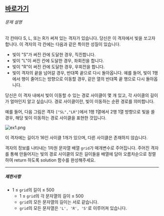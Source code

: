 


## [바로가기](https://school.programmers.co.kr/learn/courses/30/lessons/86052)


###### 문제 설명

각 칸마다 S, L, 또는 R가 써져 있는 격자가 있습니다. 당신은 이 격자에서 빛을 쏘고자 합니다. 이 격자의 각 칸에는 다음과 같은 특이한 성질이 있습니다.

-   빛이 "S"가 써진 칸에 도달한 경우, 직진합니다.
-   빛이 "L"이 써진 칸에 도달한 경우, 좌회전을 합니다.
-   빛이 "R"이 써진 칸에 도달한 경우, 우회전을 합니다.
-   빛이 격자의 끝을 넘어갈 경우, 반대쪽 끝으로 다시 돌아옵니다. 예를 들어, 빛이 1행에서 행이 줄어드는 방향으로 이동할 경우, 같은 열의 반대쪽 끝 행으로 다시 돌아옵니다.

당신은 이 격자 내에서 빛이 이동할 수 있는 경로 사이클이 몇 개 있고, 각 사이클의 길이가 얼마인지 알고 싶습니다. 경로 사이클이란, 빛이 이동하는 순환 경로를 의미합니다.

예를 들어, 다음 그림은 격자 `["SL","LR"]`에서 1행 1열에서 2행 1열 방향으로 빛을 쏠 경우, 해당 빛이 이동하는 경로 사이클을 표현한 것입니다.

![ex1.png](https://grepp-programmers.s3.ap-northeast-2.amazonaws.com/files/production/f3c02c50-f82e-45d0-b633-ad3ecadba316/ex1.png)

이 격자에는 길이가 16인 사이클 1개가 있으며, 다른 사이클은 존재하지 않습니다.

격자의 정보를 나타내는 1차원 문자열 배열 `grid`가 매개변수로 주어집니다. 주어진 격자를 통해 만들어지는 빛의 경로 사이클의 모든 길이들을 배열에 담아 오름차순으로 정렬하여 return 하도록 solution 함수를 완성해주세요.

---

##### 제한사항

-   1 ≤ `grid`의 길이 ≤ 500
    -   1 ≤ `grid`의 각 문자열의 길이 ≤ 500
    -   `grid`의 모든 문자열의 길이는 서로 같습니다.
    -   `grid`의 모든 문자열은 `'L', 'R', 'S'`로 이루어져 있습니다.